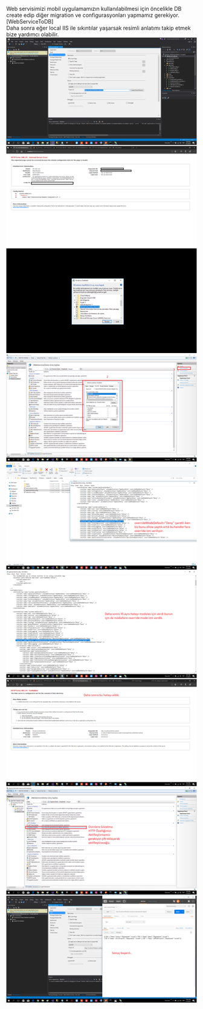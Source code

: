 Web servisimizi mobil uygulamamızın kullanılabilmesi için öncelikle DB create edip diğer migration ve configurasyonları yapmamız gerekiyor.[WebServiceToDB]<br>
Daha sonra eğer local IIS ile sıkıntılar yaşarsak resimli anlatımı takip etmek bize yardımcı olabilir.<br>
<img src="https://github.com/KursatCAKAL/Xamarin/blob/master/WebAPI_For_Mobile_Intro(Trouble_On_LocalIIS)/Local%20IIS%20Succes/Local_IIS_1.png">
<img src="https://github.com/KursatCAKAL/Xamarin/blob/master/WebAPI_For_Mobile_Intro(Trouble_On_LocalIIS)/Local%20IIS%20Succes/Local_IIS_2.png">
<img src="https://github.com/KursatCAKAL/Xamarin/blob/master/WebAPI_For_Mobile_Intro(Trouble_On_LocalIIS)/Local%20IIS%20Succes/Local_IIS_3.png">
<img src="https://github.com/KursatCAKAL/Xamarin/blob/master/WebAPI_For_Mobile_Intro(Trouble_On_LocalIIS)/Local%20IIS%20Succes/Local_IIS_4.png">
<img src="https://github.com/KursatCAKAL/Xamarin/blob/master/WebAPI_For_Mobile_Intro(Trouble_On_LocalIIS)/Local%20IIS%20Succes/Local_IIS_5.png">
<img src="https://github.com/KursatCAKAL/Xamarin/blob/master/WebAPI_For_Mobile_Intro(Trouble_On_LocalIIS)/Local%20IIS%20Succes/Local_IIS_6.png">
<img src="https://github.com/KursatCAKAL/Xamarin/blob/master/WebAPI_For_Mobile_Intro(Trouble_On_LocalIIS)/Local%20IIS%20Succes/Local_IIS_7.png">
<img src="https://github.com/KursatCAKAL/Xamarin/blob/master/WebAPI_For_Mobile_Intro(Trouble_On_LocalIIS)/Local%20IIS%20Succes/Local_IIS_8.png">
<img src="https://github.com/KursatCAKAL/Xamarin/blob/master/WebAPI_For_Mobile_Intro(Trouble_On_LocalIIS)/Local%20IIS%20Succes/Local_IIS_9.png">


